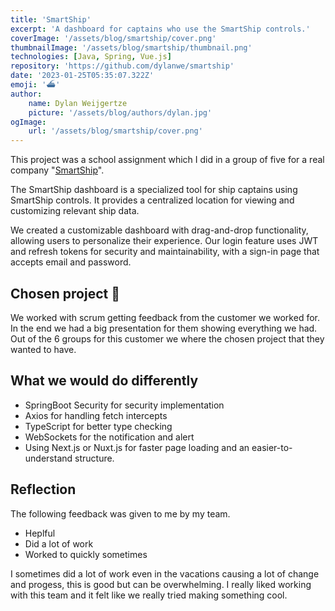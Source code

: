 ```yaml
---
title: 'SmartShip'
excerpt: 'A dashboard for captains who use the SmartShip controls.'
coverImage: '/assets/blog/smartship/cover.png'
thumbnailImage: '/assets/blog/smartship/thumbnail.png'
technologies: [Java, Spring, Vue.js]
repository: 'https://github.com/dylanwe/smartship'
date: '2023-01-25T05:35:07.322Z'
emoji: '⛴️'
author:
    name: Dylan Weijgertze
    picture: '/assets/blog/authors/dylan.jpg'
ogImage:
    url: '/assets/blog/smartship/cover.png'
---
```


This project was a school assignment which I did in a group of five for a real company "[SmartShip](https://www.smart-ship.eu/)".

The SmartShip dashboard is a specialized tool for 
ship captains using SmartShip controls. It provides a centralized location for viewing and customizing relevant
ship data.

We created a customizable dashboard with drag-and-drop functionality, allowing users to personalize their experience.
Our login feature uses JWT and refresh tokens for security and maintainability, with a sign-in page that accepts
email and password.

## Chosen project 🎉
We worked with scrum getting feedback from the customer we worked for. In the end we had a big presentation for
them showing everything we had. Out of the 6 groups for this customer we where the chosen project that they wanted to have.

## What we would do differently
- SpringBoot Security for security implementation
- Axios for handling fetch intercepts
- TypeScript for better type checking
- WebSockets for the notification and alert
- Using Next.js or Nuxt.js for faster page loading and an easier-to-understand structure.

## Reflection
The following feedback was given to me by my team.
- Heplful
- Did a lot of work
- Worked to quickly sometimes

I sometimes did a lot of work even in the vacations causing a lot of change and progess, this is good but
can be overwhelming. I really liked working with this team and it felt like we really tried making something cool.